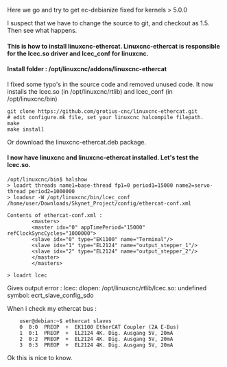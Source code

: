 Here we go and try to get ec-debianize fixed for kernels > 5.0.0

I suspect that we have to change the source to git, and checkout as 1.5.
Then see what happens.




#### This is how to install linuxcnc-ethercat. Linuxcnc-ethercat is responsible for the lcec.so driver and lcec_conf for linuxcnc.
#### Install folder : /opt/linuxcnc/addons/linuxcnc-ethercat

I fixed some typo's in the source code and removed unused code.
It now installs the lcec.so (in /opt/linuxcnc/rtlib) and lcec_conf (in /opt/linuxcnc/bin) 

    git clone https://github.com/grotius-cnc/linuxcnc-ethercat.git
    # edit configure.mk file, set your linuxcnc halcompile filepath.
    make
    make install
    
Or download the linuxcnc-ethercat.deb package.
    
#### I now have linuxcnc and linuxcnc-ethercat installed. Let's test the lcec.so.

    /opt/linuxcnc/bin$ halshow
    > loadrt threads name1=base-thread fp1=0 period1=15000 name2=servo-thread period2=1000000
    > loadusr -W /opt/linuxcnc/bin/lcec_conf /home/user/Downloads/Skynet_Project/config/ethercat-conf.xml
    
    Contents of ethercat-conf.xml :
            <masters>
            <master idx="0" appTimePeriod="15000" refClockSyncCycles="1000000">
            <slave idx="0" type="EK1100" name="Terminal"/>
            <slave idx="1" type="EL2124" name="output_stepper_1"/>
            <slave idx="2" type="EL2124" name="output_stepper_2"/>
            </master>
            </masters>

    > loadrt lcec
    
Gives output error : lcec: dlopen: /opt/linuxcnc/rtlib/lcec.so: undefined symbol: ecrt_slave_config_sdo

When i check my ethercat bus :

        user@debian:~$ ethercat slaves
        0  0:0  PREOP  +  EK1100 EtherCAT Coupler (2A E-Bus)
        1  0:1  PREOP  +  EL2124 4K. Dig. Ausgang 5V, 20mA
        2  0:2  PREOP  +  EL2124 4K. Dig. Ausgang 5V, 20mA
        3  0:3  PREOP  +  EL2124 4K. Dig. Ausgang 5V, 20mA

  Ok this is nice to know.

    
    



    
    
    
    

